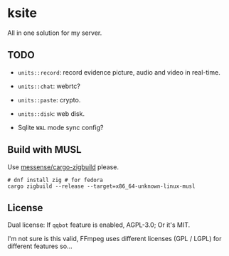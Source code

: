 # ksite

All in one solution for my server.

## TODO

- `units::record`: record evidence picture, audio and video in real-time.

- `units::chat`: webrtc?

- `units::paste`: crypto.

- `units::disk`: web disk.

- Sqlite `WAL` mode sync config?

## Build with MUSL

Use [messense/cargo-zigbuild](https://github.com/messense/cargo-zigbuild) please.

```
# dnf install zig # for fedora
cargo zigbuild --release --target=x86_64-unknown-linux-musl
```

## License

Dual license: If `qqbot` feature is enabled, AGPL-3.0; Or it's MIT.

I'm not sure is this valid, FFmpeg uses different licenses (GPL / LGPL) for different features so...
